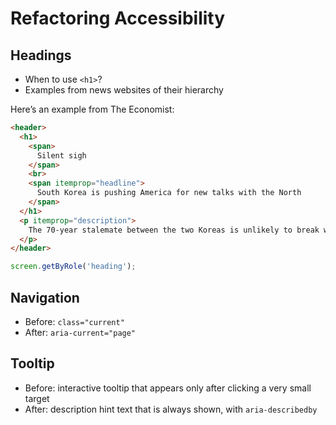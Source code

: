 # Refactoring Accessibility

<script type="module">
import * as DOMTesting from "https://cdn.skypack.dev/@testing-library/dom";

function* surroundingSourceElements(el) {
  let prev = el;
  while (prev = prev.previousElementSibling) {
    if (prev.matches('h1, h2, h3, h4')) break;
    if (prev.matches('pre.language-html')) yield { type: 'html', code: prev.textContent, el: prev };
    if (prev.matches('pre.language-javascript')) yield { type: 'javascript', code: prev.textContent, el: prev };
  }
  
  let next = el;
  while (next = next.nextElementSibling) {
    if (next.matches('h1, h2, h3, h4')) break;
    if (next.matches('pre.language-html')) yield { type: 'html', code: next.textContent, el: next };
    if (next.matches('pre.language-javascript')) yield { type: 'javascript', code: next.textContent, el: next };
  }
}

const outputEls = document.querySelectorAll('article output');

function classNamesFor(index) {
  return ['border-yellow-500', 'border-green-500 border-dotted', 'border-purple-500 border-double'][index].split(' ');
}

for (const outputEl of outputEls.values()) {
  const div = outputEl.appendChild(document.createElement('div'));
  div.classList.add('p-4');
    
  let javascriptIndex = 0;
  const sources = surroundingSourceElements(outputEl);
  for (const source of sources) {
    const { type, code, el } = source;
    
    if (type === 'html') {
      div.innerHTML = code;
    }
    
    if (type === 'javascript') {
      const classNames = classNamesFor(javascriptIndex);
      
      el.classList.add('border-l-4', ...classNames);
      
      const screen = DOMTesting.within(div);
      const testFunction = new Function('screen', `return ${code}`);
      [].concat(testFunction(screen)).forEach(el => el.classList.add('border-4', ...classNames));
      
      javascriptIndex++;
    }
  }
}
</script>

## Headings

- When to use `<h1>`?
- Examples from news websites of their hierarchy

Here’s an example from The Economist:

```html
<header>
  <h1>
    <span>
      Silent sigh
    </span>
    <br>
    <span itemprop="headline">
      South Korea is pushing America for new talks with the North
    </span>
  </h1>
  <p itemprop="description">
    The 70-year stalemate between the two Koreas is unlikely to break without fresh diplomacy
  </p>
</header>
```

<output></output>

```javascript
screen.getByRole('heading');
```

## Navigation

- Before: `class="current"`
- After: `aria-current="page"`

## Tooltip

- Before: interactive tooltip that appears only after clicking a very small target
- After: description hint text that is always shown, with `aria-describedby`

